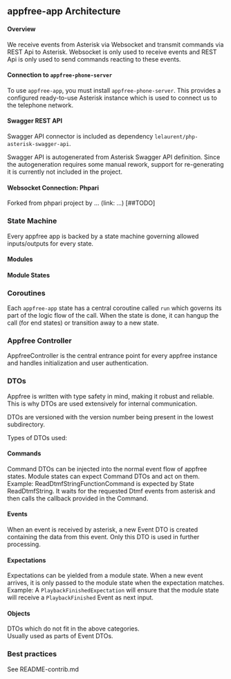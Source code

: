 
## appfree-app Architecture

#### Overview

We receive events from Asterisk via Websocket and transmit commands via REST Api to Asterisk.
Websocket is only used to receive events and REST Api is only used to send commands reacting to these events.

#### Connection to `appfree-phone-server`

To use `appfree-app`, you must install `appfree-phone-server`. This provides a configured ready-to-use Asterisk instance which is used to connect us to the telephone network.

#### Swagger REST API

Swagger API connector is included as dependency `lelaurent/php-asterisk-swagger-api`.

Swagger API is autogenerated from Asterisk Swagger API definition. Since the autogeneration requires some manual rework, support for re-generating it is currently not included in the project.

#### Websocket Connection: Phpari

Forked from phpari project by ... (link: ...)
[##TODO]


### State Machine

Every appfree app is backed by a state machine governing allowed inputs/outputs for every state.

#### Modules


#### Module States


### Coroutines


Each `appfree-app` state has a central coroutine called `run` which governs its part of the logic flow of the call. When the state is done, it can hangup the call (for end states) or transition away to a new state.

### Appfree Controller

AppfreeController is the central entrance point for every appfree instance and handles initialization and user authentication.

### DTOs

Appfree is written with type safety in mind, making it robust and reliable. This is why DTOs are used extensively for internal communication.

DTOs are versioned with the version number being present in the lowest subdirectory.

Types of DTOs used:




#### Commands

Command DTOs can be injected into the normal event flow of appfree states.
Module states can expect Command DTOs and act on them.  
Example: ReadDtmfStringFunctionCommand is expected by State ReadDtmfString. It waits for the requested Dtmf events from asterisk and then calls the callback provided in the Command.

#### Events

When an event is received by asterisk, a new Event DTO is created containing the data from this event. Only this DTO is used in further processing.

#### Expectations

Expectations can be yielded from a module state. When a new event arrives, it is only passed to the module state when the expectation matches.
Example: A `PlaybackFinishedExpectation` will ensure that the module state will receive a `PlaybackFinished` Event as next input.

#### Objects

DTOs which do not fit in the above categories.  
Usually used as parts of Event DTOs.



### Best practices

See README-contrib.md
